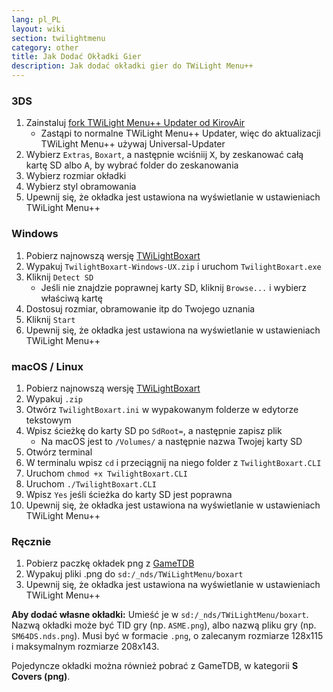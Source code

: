 ```yaml
---
lang: pl_PL
layout: wiki
section: twilightmenu
category: other
title: Jak Dodać Okładki Gier
description: Jak dodać okładki gier do TWiLight Menu++
---
```


### 3DS
1. Zainstaluj [fork TWiLight Menu++ Updater od KirovAir](https://github.com/KirovAir/TWiLightMenu-Updater/releases)
   - Zastąpi to normalne TWiLight Menu++ Updater, więc do aktualizacji TWiLight Menu++ używaj Universal-Updater
1. Wybierz `Extras`, `Boxart`, a następnie wciśniij <kbd class="face">X</kbd>, by zeskanować całą kartę SD albo <kbd class="face">A</kbd>, by wybrać folder do zeskanowania
1. Wybierz rozmiar okładki
1. Wybierz styl obramowania
1. Upewnij się, że okładka jest ustawiona na wyświetlanie w ustawieniach TWiLight Menu++

### Windows
1. Pobierz najnowszą wersję [TWiLightBoxart](https://github.com/KirovAir/TwilightBoxart/releases)
1. Wypakuj `TwilightBoxart-Windows-UX.zip` i uruchom `TwilightBoxart.exe`
1. Kliknij `Detect SD`
   - Jeśli nie znajdzie poprawnej karty SD, kliknij `Browse...` i wybierz właściwą kartę
1. Dostosuj rozmiar, obramowanie itp do Twojego uznania
1. Kliknij `Start`
1. Upewnij się, że okładka jest ustawiona na wyświetlanie w ustawieniach TWiLight Menu++

### macOS / Linux
1. Pobierz najnowszą wersję [TWiLightBoxart](https://github.com/KirovAir/TwilightBoxart/releases)
1. Wypakuj `.zip`
1. Otwórz `TwilightBoxart.ini` w wypakowanym folderze w edytorze tekstowym
1. Wpisz ścieżkę do karty SD po `SdRoot=`, a następnie zapisz plik
   - Na macOS jest to `/Volumes/` a następnie nazwa Twojej karty SD
1. Otwórz terminal
1. W terminalu wpisz `cd` i przeciągnij na niego folder z `TwilightBoxart.CLI`
1. Uruchom `chmod +x TwilightBoxart.CLI`
1. Uruchom `./TwilightBoxart.CLI`
1. Wpisz `Yes` jeśli ścieżka do karty SD jest poprawna
1. Upewnij się, że okładka jest ustawiona na wyświetlanie w ustawieniach TWiLight Menu++

### Ręcznie
1. Pobierz paczkę okładek png z [GameTDB](https://www.gametdb.com/DS/Downloads#cover_packs)
1. Wypakuj pliki .png do `sd:/_nds/TWiLightMenu/boxart`
1. Upewnij się, że okładka jest ustawiona na wyświetlanie w ustawieniach TWiLight Menu++

**Aby dodać własne okładki:** Umieść je w `sd:/_nds/TWiLightMenu/boxart`. Nazwą okładki może być TID gry (np. `ASME.png`), albo nazwą pliku gry (np. `SM64DS.nds.png`). Musi być w formacie `.png`, o zalecanym rozmiarze 128x115 i maksymalnym rozmiarze 208x143.

Pojedyncze okładki można również pobrać z GameTDB, w kategorii **S Covers (png)**.
